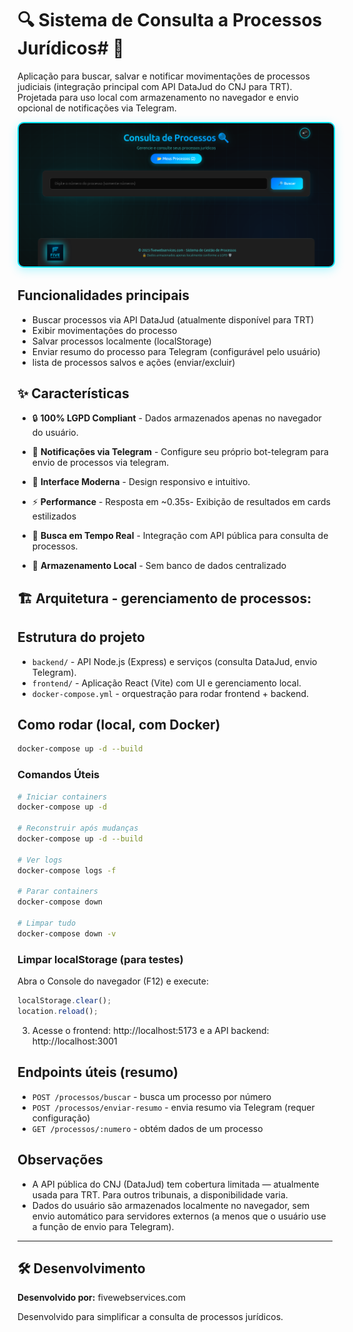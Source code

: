 # 🔍 Sistema de Consulta a Processos Jurídicos# 🤖 

Aplicação para buscar, salvar e notificar movimentações de processos judiciais (integração principal com API DataJud do CNJ para TRT). Projetada para uso local com armazenamento no navegador e envio opcional de notificações via Telegram.

<img src="frontend/public/assets/images/ConsultaProcessos.png" alt="Consulta de Processos" style="border: 2px solid #00E5FF; border-radius: 10px; box-shadow: 0 4px 15px rgba(0, 229, 255, 0.3);">

## Funcionalidades principais

- Buscar processos via API DataJud (atualmente disponível para TRT)
- Exibir movimentações do processo
- Salvar processos localmente (localStorage)
- Enviar resumo do processo para Telegram (configurável pelo usuário)
- lista de processos salvos e ações (enviar/excluir)

## ✨ Características

- 🔒 **100% LGPD Compliant** - Dados armazenados apenas no navegador do usuário.

- 📱 **Notificações via Telegram** - Configure seu próprio bot-telegram para envio de processos via telegram. 

- 🎨 **Interface Moderna** - Design responsivo e intuitivo.

- ⚡ **Performance** - Resposta em ~0.35s- Exibição de resultados em cards estilizados

- 🔄 **Busca em Tempo Real** - Integração com API pública para consulta de processos.

- 💾 **Armazenamento Local** - Sem banco de dados centralizado

## 🏗️ Arquitetura - gerenciamento de processos:


## Estrutura do projeto

- `backend/` - API Node.js (Express) e serviços (consulta DataJud, envio Telegram).
- `frontend/` - Aplicação React (Vite) com UI e gerenciamento local.
- `docker-compose.yml` - orquestração para rodar frontend + backend.


## Como rodar (local, com Docker)

```bash
docker-compose up -d --build
```

### Comandos Úteis

```bash
# Iniciar containers
docker-compose up -d

# Reconstruir após mudanças
docker-compose up -d --build

# Ver logs
docker-compose logs -f

# Parar containers
docker-compose down

# Limpar tudo
docker-compose down -v
```

### Limpar localStorage (para testes)

Abra o Console do navegador (F12) e execute:
```javascript
localStorage.clear();
location.reload();
```
3. Acesse o frontend: http://localhost:5173
   e a API backend: http://localhost:3001


## Endpoints úteis (resumo)

- `POST /processos/buscar` - busca um processo por número
- `POST /processos/enviar-resumo` - envia resumo via Telegram (requer configuração)
- `GET /processos/:numero` - obtém dados de um processo

## Observações

- A API pública do CNJ (DataJud) tem cobertura limitada — atualmente usada para TRT. Para outros tribunais, a disponibilidade varia.
- Dados do usuário são armazenados localmente no navegador, sem envio automático para servidores externos (a menos que o usuário use a função de envio para Telegram).

---

## 🛠️ Desenvolvimento

**Desenvolvido por:** fivewebservices.com

Desenvolvido para simplificar a consulta de processos jurídicos.
